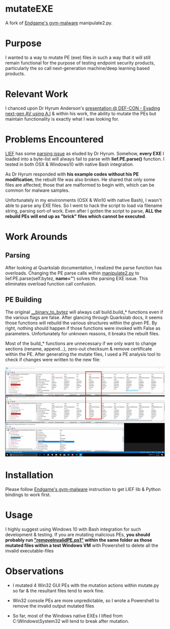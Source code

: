 # mutateEXE
A fork of [Endgame's gym-malware](https://github.com/endgameinc/gym-malware) manipulate2.py.

# Purpose
I wanted to a way to mutate PE (exe) files in such a way that it will still remain functional for the purpose of testing endpoint security products, particularly the so call next-generation machine/deep learning based products.

# Relevant Work
I chanced upon Dr Hyrum Anderson's [presentation @ DEF-CON - Evading next-gen AV using A.I](https://media.defcon.org/DEF%20CON%2025/DEF%20CON%2025%20presentations/DEFCON-25-Hyrum-Anderson-Evading-Next-Gen-AV-Using-AI.pdf) & within his work, the ability to mutate the PEs but maintain functionality is exactly what I was looking for.

# Problems Encountered
[LIEF](https://lief.quarkslab.com) has some [parsing issue](https://github.com/endgameinc/gym-malware/issues/1) as eluded by Dr Hyrum. Somehow, **every EXE** I loaded into a byte-list will always fail to parse with **lief.PE.parse()** function. I tested in both OSX & Windows10 with native Bash integration.

As Dr Hyrum responded with **his example codes without his PE modification**, the rebuilt file was also broken. He shared that only some files are affected; those that are malformed to begin with, which can be common for malware samples.

Unfortunately in my environments (OSX & Win10 with native Bash), I wasn't able to parse any EXE files. So I went to hack the script to load via filename string, parsing sort-of work. Even after I gotten the script to parse, **ALL the rebuild PEs will end up as "brick" files which cannot be executed**. 

# Work Arounds
## Parsing
After looking at Quarkslab documentation, I realized the parse function has overloads. Changing the PE parse calls within [manipulate2.py](manipulate2.py) to lief.PE.parse(self.bytez, **name=''**) solves the parsing EXE issue. This eliminates overload function call confusion.

## PE Building
The original [__binary_to_bytez](https://github.com/endgameinc/gym-malware/blob/c51438384323d286ceb0f6f526f24263e09b6277/gym_malware/envs/controls/manipulate2.py#L36) will always call build.build_* functions even if the various flags are false. After glancing through Quarkslab docs, it seems those functions will rebuild the various structures within the given PE. By right, nothing should happen if those functions were invoked with False as parameters. Unfortunately for unknown reasons, it breaks the rebuilt files.

Most of the build_* functions are unnecessary if we only want to change sections (rename, append...), zero-out checksum & remove certificate within the PE. After generating the mutate files, I used a PE analysis tool to check if changes were written to the new file:

![](img/comparefiles.png)

# Installation
Please follow [Endgame's gym-malware](https://github.com/endgameinc/gym-malware) instruction to get LIEF lib & Python bindings to work first. 

# Usage
I highly suggest using Windows 10 with Bash integration for such development & testing. If you are mutating malicious PEs, **you should probably run ["removeInvalidPE.ps1"](removeInvalidPE.ps1) within the same folder as those mutated files within a test Windows VM** with Powershell to delete all the invalid executable-files

# Observations
* I mutated 4 Win32 GUI PEs with the mutation actions within mutate.py so far & the resultant files tend to work fine. 

* Win32 console PEs are more unpredictable, so I wrote a Powershell to remove the invalid output mutated files

* So far, most of the Windows native EXEs I lifted from C:\Windows\System32 will tend to break after mutation. 